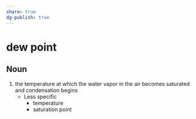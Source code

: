 ```yaml
---
share: true
dg-publish: true
---
```

# dew point


## Noun

1. the temperature at which the water vapor in the air becomes saturated and condensation begins
	- Less specific
		- temperature
		- saturation point

